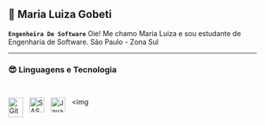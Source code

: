 ## 🤖 Maria Luiza Gobeti 

**`Engenheira De Software`**
Oie! Me chamo Maria Luiza e sou estudante de Engenharia de Software. 
São Paulo - Zona Sul 

___
 ### 😎 Linguagens e Tecnologia 
<div style ="display : inline_block"><br>




<img 
    align="left" 
    alt="Git" 
    title="Git"
    width="30px" 
    style="padding-right: 10px;" 
    height ="40px"
    src="https://cdn.jsdelivr.net/gh/devicons/devicon@latest/icons/git/git-original.svg" 
/>

 <img 
    align="left" 
    alt="SASS" 
    title="SASS"
    width="30px" 
      style="padding-right: 10px;" 
    src="https://cdn.jsdelivr.net/gh/devicons/devicon@latest/icons/sass/sass-original.svg"  
    >

<img 
    align="left" 
    alt="JavaScript" 
    title="JavaScript"
    width="30px" 
    style="padding-right: 10px;" 
    src="https://cdn.jsdelivr.net/gh/devicons/devicon@latest/icons/javascript/javascript-original.svg" 
/>
<img 
          

